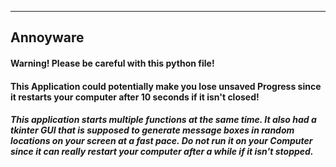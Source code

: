   ________________________________________________________________________________________
## Annoyware 

#### Warning! Please be careful with this python file!
#### This Application could potentially make you lose unsaved Progress since it restarts your computer after 10 seconds if it isn't closed!
          

##### This application starts multiple functions at the same time. It also had a tkinter GUI that is supposed to generate message boxes in random locations on your screen at a fast pace. Do not run it on your Computer since it can really restart your computer after a while if it isn't stopped.
